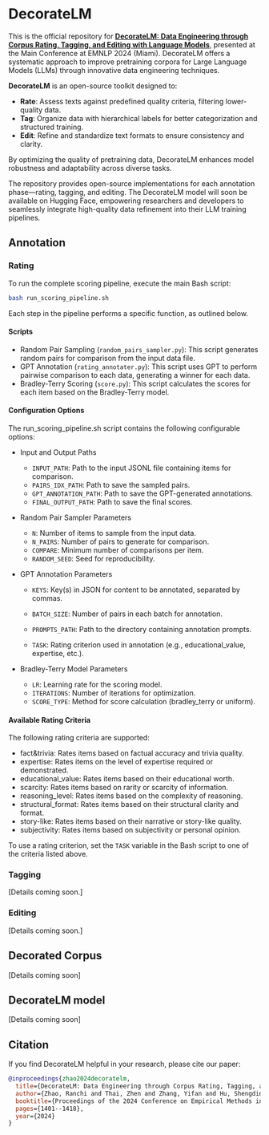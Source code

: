 # DecorateLM

This is the official repository for **[DecorateLM: Data Engineering through Corpus Rating, Tagging, and Editing with Language Models](https://arxiv.org/pdf/2410.05639)**, presented at the Main Conference at EMNLP 2024 (Miami). DecorateLM offers a systematic approach to improve pretraining corpora for Large Language Models (LLMs) through innovative data engineering techniques.

**DecorateLM** is an open-source toolkit designed to:

- **Rate**: Assess texts against predefined quality criteria, filtering lower-quality data.  
- **Tag**: Organize data with hierarchical labels for better categorization and structured training.  
- **Edit**: Refine and standardize text formats to ensure consistency and clarity.  

By optimizing the quality of pretraining data, DecorateLM enhances model robustness and adaptability across diverse tasks.

The repository provides open-source implementations for each annotation phase—rating, tagging, and editing. The DecorateLM model will soon be available on Hugging Face, empowering researchers and developers to seamlessly integrate high-quality data refinement into their LLM training pipelines.

## Annotation

### Rating

To run the complete scoring pipeline, execute the main Bash script:

``` bash
bash run_scoring_pipeline.sh
```

Each step in the pipeline performs a specific function, as outlined below.

#### Scripts

- Random Pair Sampling (`random_pairs_sampler.py`): This script generates random pairs for comparison from the input data file.
- GPT Annotation (`rating_annotater.py`): This script uses GPT to perform pairwise comparison to each data, generating a winner for each data.
- Bradley-Terry Scoring (`score.py`): This script calculates the scores for each item based on the Bradley-Terry model.

#### Configuration Options

The run_scoring_pipeline.sh script contains the following configurable options:

- Input and Output Paths
  - `INPUT_PATH`: Path to the input JSONL file containing items for comparison.
  - `PAIRS_IDX_PATH`: Path to save the sampled pairs.
  - `GPT_ANNOTATION_PATH`: Path to save the GPT-generated annotations.
  - `FINAL_OUTPUT_PATH`: Path to save the final scores.

- Random Pair Sampler Parameters
  - `N`: Number of items to sample from the input data.
  - `N_PAIRS`: Number of pairs to generate for comparison.
  - `COMPARE`: Minimum number of comparisons per item.
  - `RANDOM_SEED`: Seed for reproducibility.

- GPT Annotation Parameters

  - `KEYS`: Key(s) in JSON for content to be annotated, separated by commas.

  - `BATCH_SIZE`: Number of pairs in each batch for annotation.

  - `PROMPTS_PATH`: Path to the directory containing annotation prompts.

  - `TASK`: Rating criterion used in annotation (e.g., educational_value, expertise, etc.).

- Bradley-Terry Model Parameters
  - `LR`: Learning rate for the scoring model.
  - `ITERATIONS`: Number of iterations for optimization.
  - `SCORE_TYPE`: Method for score calculation (bradley_terry or uniform).

#### Available Rating Criteria

The following rating criteria are supported:

- fact&trivia: Rates items based on factual accuracy and trivia quality.
- expertise: Rates items on the level of expertise required or demonstrated.
- educational_value: Rates items based on their educational worth.
- scarcity: Rates items based on rarity or scarcity of information.
- reasoning_level: Rates items based on the complexity of reasoning.
- structural_format: Rates items based on their structural clarity and format.
- story-like: Rates items based on their narrative or story-like quality.
- subjectivity: Rates items based on subjectivity or personal opinion.

To use a rating criterion, set the `TASK` variable in the Bash script to one of the criteria listed above.

### Tagging

[Details coming soon.]

### Editing 

[Details coming soon.]

## Decorated Corpus

[Details coming soon]

## DecorateLM model

[Details coming soon]

## Citation

If you find DecorateLM helpful in your research, please cite our paper:
``` bibtex
@inproceedings{zhao2024decoratelm,
  title={DecorateLM: Data Engineering through Corpus Rating, Tagging, and Editing with Language Models},
  author={Zhao, Ranchi and Thai, Zhen and Zhang, Yifan and Hu, Shengding and Zhou, Jie and Ba, Yunqi and Cai, Jie and Liu, Zhiyuan and Sun, Maosong},
  booktitle={Proceedings of the 2024 Conference on Empirical Methods in Natural Language Processing},
  pages={1401--1418},
  year={2024}
}
```